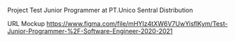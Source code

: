 Project Test Junior Programmer at PT.Unico Sentral Distribution



URL Mockup https://www.figma.com/file/mHYIz4tXW6V7UwYisflKym/Test-Junior-Programmer-%2F-Software-Engineer-2020-2021
